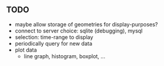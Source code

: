 ## TODO
- maybe allow storage of geometries for display-purposes?
- connect to server
    choice: sqlite (debugging), mysql
- selection: time-range to display
- periodically query for new data
- plot data
    - line graph, histogram, boxplot, ...
